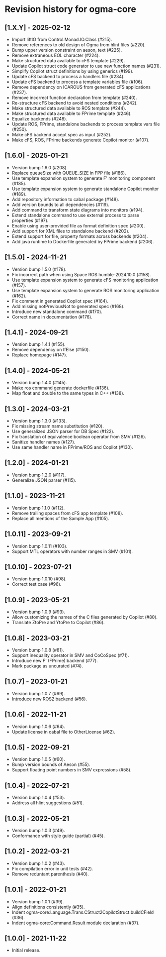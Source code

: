 # Revision history for ogma-core

## [1.X.Y] - 2025-02-12

* Import liftIO from Control.Monad.IO.Class (#215).
* Remove references to old design of Ogma from hlint files (#220).
* Bump upper version constraint on aeson, text (#225).
* Remove extraneous EOL character (#224).
* Make structured data available to cFS template (#229).
* Update Copilot struct code generator to use new function names (#231).
* Simplify Copilot struct definitions by using generics (#199).
* Update cFS backend to process a handlers file (#234).
* Update cFS backend to process a template variables file (#106).
* Remove dependency on ICAROUS from generated cFS applications (#237).
* Remove incorrect function declaration from template (#240).
* Re-structure cFS backend to avoid nested conditions (#242).
* Make structured data available to ROS template (#244).
* Make structured data available to FPrime template (#246).
* Equalize backends (#248).
* Update ROS, FPrime, standalone backends to process template vars file (#250).
* Make cFS backend accept spec as input (#252).
* Make cFS, ROS, FPrime backends generate Copilot monitor (#107).

## [1.6.0] - 2025-01-21

* Version bump 1.6.0 (#208).
* Replace queueSize with QUEUE_SIZE in FPP file (#186).
* Use template expansion system to generate F' monitoring component (#185).
* Use template expansion system to generate standalone Copilot monitor (#189).
* Add repository information to cabal package (#148).
* Add version bounds to all dependencies (#119).
* Add command to transform state diagrams into monitors (#194).
* Extend standalone command to use external process to parse properties (#197).
* Enable using user-provided file as format definition spec (#200).
* Add support for XML files to standalone backend (#202).
* Extend support for file, property formats across backends (#204).
* Add java runtime to Dockerfile generated by FPrime backend (#206).

## [1.5.0] - 2024-11-21

* Version bump 1.5.0 (#178).
* Fix incorrect path when using Space ROS humble-2024.10.0 (#158).
* Use template expansion system to generate cFS monitoring application (#157).
* Use template expansion system to generate ROS monitoring application (#162).
* Fix comment in generated Copilot spec (#164).
* Add missing notPreviousNot to generated spec (#168).
* Introduce new standalone command (#170).
* Correct name in documentation (#176).

## [1.4.1] - 2024-09-21

* Version bump 1.4.1 (#155).
* Remove dependency on IfElse (#150).
* Replace homepage (#147).

## [1.4.0] - 2024-05-21

* Version bump 1.4.0 (#145).
* Make ros command generate dockerfile (#136).
* Map float and double to the same types in C++ (#138).

## [1.3.0] - 2024-03-21

* Version bump 1.3.0 (#133).
* Fix missing stream name substitution (#120).
* Use generalized JSON parser for DB Spec (#122).
* Fix translation of equivalence boolean operator from SMV (#126).
* Sanitize handler names (#127).
* Use same handler name in FPrime/ROS and Copilot (#130).

## [1.2.0] - 2024-01-21

* Version bump 1.2.0 (#117).
* Generalize JSON parser (#115).

## [1.1.0] - 2023-11-21

* Version bump 1.1.0 (#112).
* Remove trailing spaces from cFS app template (#108).
* Replace all mentions of the Sample App (#105).

## [1.0.11] - 2023-09-21

* Version bump 1.0.11 (#103).
* Support MTL operators with number ranges in SMV (#101).

## [1.0.10] - 2023-07-21

* Version bump 1.0.10 (#98).
* Correct test case (#96).

## [1.0.9] - 2023-05-21

* Version bump 1.0.9 (#93).
* Allow customizing the names of the C files generated by Copilot (#80).
* Translate ZtoPre and YtoPre to Copilot (#86).

## [1.0.8] - 2023-03-21

* Version bump 1.0.8 (#81).
* Support inequality operator in SMV and CoCoSpec (#71).
* Introduce new F' (FPrime) backend (#77).
* Mark package as uncurated (#74).

## [1.0.7] - 2023-01-21
* Version bump 1.0.7 (#69).
* Introduce new ROS2 backend (#56).

## [1.0.6] - 2022-11-21

* Version bump 1.0.6 (#64).
* Update license in cabal file to OtherLicense (#62).

## [1.0.5] - 2022-09-21

* Version bump 1.0.5 (#60).
* Bump version bounds of Aeson (#55).
* Support floating point numbers in SMV expressions (#58).

## [1.0.4] - 2022-07-21

* Version bump 1.0.4 (#53).
* Address all hlint suggestions (#51).

## [1.0.3] - 2022-05-21

* Version bump 1.0.3 (#49).
* Conformance with style guide (partial) (#45).

## [1.0.2] - 2022-03-21

* Version bump 1.0.2 (#43).
* Fix compilation error in unit tests (#42).
* Remove reduntant parenthesis (#40).

## [1.0.1] - 2022-01-21

* Version bump 1.0.1 (#39).
* Align definitions consistently (#35).
* Indent ogma-core:Language.Trans.CStruct2CopilotStruct.buildCField (#36).
* Indent ogma-core:Command.Result module declaration (#37).

## [1.0.0] - 2021-11-22

* Initial release.
